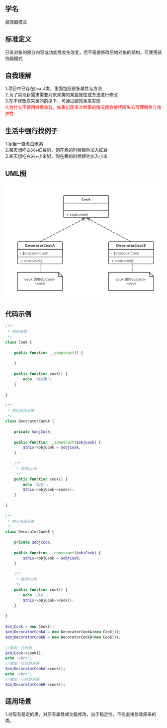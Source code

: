 
## 学名
装饰器模式

## 标准定义
已有对象的部分内容或功能性发生改变，但不需要修改原始对象的结构，可使用装饰器模式

## 自我理解
1.项目中已存在<code>DealA</code>类，里面包括很多属性与方法
<br>
2.为了实现新需求需要对原来类的某些属性或方法进行修改
<br>
3.在不修改原来类的前提下，可通过装饰类来实现
<br>
<font color='red'>4.为什么不使用继承重载，如果出现多次继承的情况就会使代码失去可理解性与维护性</font>

## 生活中强行找例子
1.家里一直煮白米粥
<br>
2.某天想吃白米+红豆粥，则在煮的时候额外加入红豆
<br>
3.某天想吃白米+小米粥，则在煮的时候额外加入小米

## UML图
![image](https://github.com/beautymyth/skilltree/blob/master/design%20pattern/images/%E8%A3%85%E9%A5%B0%E5%99%A8%E6%A8%A1%E5%BC%8F.png?raw=true)

## 代码示例
```php
/**
 * 煮白米粥
 */
class Cook {

    public function __construct() {
        
    }

    public function cook() {
        echo '白米粥';
    }

}

/**
 * 煮红豆白米粥
 */
class DecoratorCookA {

    private $objCook;

    public function __construct($objCook) {
        $this->objCook = $objCook;
    }

    /**
     * 装饰cook
     */
    public function cook() {
        echo '红豆';
        $this->objCook->cook();
    }

}

/**
 * 煮小米白米粥
 */
class DecoratorCookB {

    private $objCook;

    public function __construct($objCook) {
        $this->objCook = $objCook;
    }

    /**
     * 装饰cook
     */
    public function cook() {
        echo '小米';
        $this->objCook->cook();
    }

}

$objCook = new Cook();
$objDecoratorCookA = new DecoratorCookA(new Cook());
$objDecoratorCookB = new DecoratorCookB(new Cook());

//输出：白米粥
$objCook->cook();
echo '<br>';
//输出：红豆白米粥
$objDecoratorCookA->cook();
echo '<br>';
//输出：小米白米粥
$objDecoratorCookB->cook();
```

## 适用场景
1.对现有稳定的类，对原有属性或功能修改，出于稳定性，不能直接修改原来的类。
